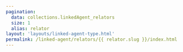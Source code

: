 ```yaml
---
pagination:
  data: collections.linkedAgent_relators
  size: 1
  alias: relator
layout: 'layouts/linked-agent-type.html'
permalink: /linked-agent/relators/{{ relator.slug }}/index.html
---
```

